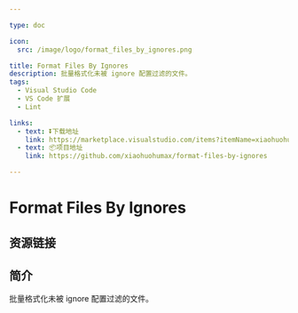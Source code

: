 ```yaml
---

type: doc

icon:
  src: /image/logo/format_files_by_ignores.png

title: Format Files By Ignores
description: 批量格式化未被 ignore 配置过滤的文件。
tags:
  - Visual Studio Code
  - VS Code 扩展
  - Lint

links:
  - text: ⏬下载地址
    link: https://marketplace.visualstudio.com/items?itemName=xiaohuohumax.format-files-by-ignores
  - text: 📦项目地址
    link: https://github.com/xiaohuohumax/format-files-by-ignores

---
```


<ShowLogo />

# Format Files By Ignores

<ShowTags />

<ShowBreadcrumb />

## 资源链接

<ShowLinks />

## 简介

批量格式化未被 ignore 配置过滤的文件。
